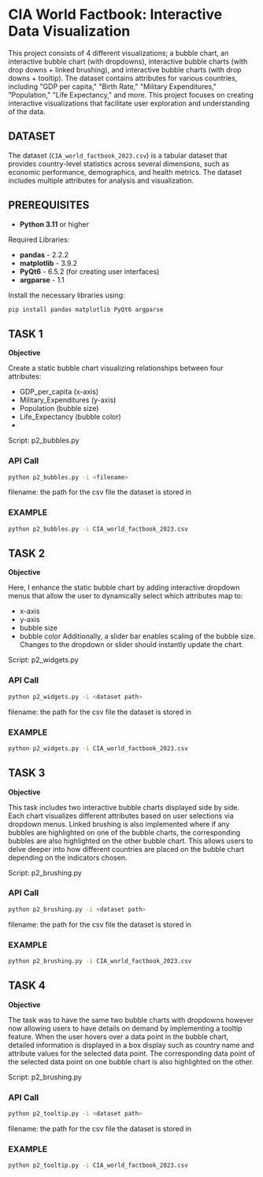 # CIA World Factbook: Interactive Data Visualization

This project consists of 4 different visualizations; a bubble chart, an interactive bubble chart (with dropdowns), interactive bubble charts (with drop downs + linked brushing), and interactive bubble charts (with drop downs + tooltip). The dataset contains attributes for various countries, including "GDP per capita," "Birth Rate," "Military Expenditures," "Population," "Life Expectancy," and more. This project focuses on creating interactive visualizations that facilitate user exploration and understanding of the data.


## DATASET

The dataset (`CIA_world_factbook_2023.csv`) is a tabular dataset that provides country-level statistics across several dimensions, such as economic performance, demographics, and health metrics. The dataset includes multiple attributes for analysis and visualization.


## PREREQUISITES

- **Python 3.11** or higher

Required Libraries:
- **pandas** - 2.2.2
- **matplotlib** - 3.9.2
- **PyQt6** - 6.5.2 (for creating user interfaces)
- **argparse** - 1.1

Install the necessary libraries using:
```bash
pip install pandas matplotlib PyQt6 argparse
```
## TASK 1
**Objective**

Create a static bubble chart visualizing relationships between four attributes:

- GDP_per_capita (x-axis)
- Military_Expenditures (y-axis)
- Population (bubble size)
- Life_Expectancy (bubble color)
- 
Script: p2_bubbles.py

### API Call

```bash
python p2_bubbles.py -i <filename>
```
filename: the path for the csv file the dataset is stored in

### EXAMPLE
```bash
python p2_bubbles.py -i CIA_world_factbook_2023.csv
```

## TASK 2
**Objective**

Here, I enhance the static bubble chart by adding interactive dropdown menus that allow the user to dynamically select which attributes map to:
* x-axis
* y-axis
* bubble size
* bubble color
Additionally, a slider bar enables scaling of the bubble size. Changes to the dropdown or slider should instantly update the chart.

Script: p2_widgets.py

### API Call

```bash
python p2_widgets.py -i <dataset path>
```
filename: the path for the csv file the dataset is stored in

### EXAMPLE
```bash
python p2_widgets.py -i CIA_world_factbook_2023.csv
```

## TASK 3
**Objective**

This task includes two interactive bubble charts displayed side by side. Each chart visualizes different attributes based on user selections via dropdown menus. Linked brushing is also implemented where if any bubbles are highlighted on one of the bubble charts, the corresponding bubbles are also highlighted on the other bubble chart. This allows users to delve deeper into how different countries are placed on the bubble chart depending on the indicators chosen.

Script: p2_brushing.py

### API Call
```bash
python p2_brushing.py -i <dataset path>
```
filename: the path for the csv file the dataset is stored in

### EXAMPLE
```bash
python p2_brushing.py -i CIA_world_factbook_2023.csv
```

## TASK 4
**Objective**

The task was to have the same two bubble charts with dropdowns however now allowing users to have details on demand by implementing a tooltip feature. When the user hovers over a data point in the bubble chart, detailed information is displayed in a box display such as country name and attribute values for the selected data point. The corresponding data point of the selected data point on one bubble chart is also highlighted on the other.

Script: p2_brushing.py

### API Call
```bash
python p2_tooltip.py -i <dataset path>
```
filename: the path for the csv file the dataset is stored in

### EXAMPLE
```bash
python p2_tooltip.py -i CIA_world_factbook_2023.csv
```

